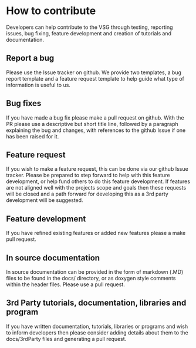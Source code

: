 # How to contribute
Developers can help contribute to the VSG through testing, reporting issues, bug fixing, feature development and creation of tutorials and documentation.

## Report a bug

Please use the Issue tracker on github. We provide two templates, a bug report template and a feature request template to help guide what type of information is useful to us.

## Bug fixes

If you have made a bug fix please make a pull request on github. With the PR please use a descriptive but short title line, followed by a paragraph explaining the bug and changes, with references to the github Issue if one has been raised for it.

## Feature request

If you wish to make a feature request, this can be done via our github Issue tracker. Please be prepared to step forward to help with this feature development, or help fund others to do this feature development. If features are not aligned well with the projects scope and goals then these requests will be closed and a path forward for developing this as a 3rd party development will be suggested.

## Feature development

If you have refined existing features or added new features please a make pull request.

## In source documentation

In source documentation can be provided in the form of markdown (.MD) files to be found in the docs/ directory, or as doxygen style comments within the header files. Please use a pull request.

## 3rd Party tutorials, documentation, libraries and program

If you have written documentation, tutorials, libraries or programs and wish to inform developers then please consider adding details about them to the docs/3rdParty files and generating a pull request.
